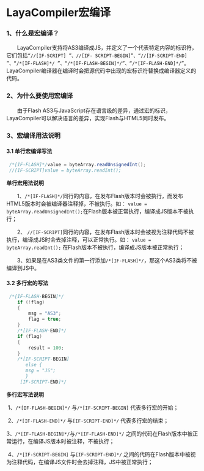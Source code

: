 # LayaCompiler宏编译



### 1、什么是宏编译？

　　LayaCompiler支持将AS3编译成JS，并定义了一个代表特定内容的标识符，它们包括`“//[IF-SCRIPT] ”、//[IF- SCRIPT-BEGIN]”、“//[IF-SCRIPT-END] ”、“/*[IF-FLASH]*/ ”、“/*[IF-FLASH-BEGIN]*/”、“/*[IF-FLASH-END]*/”`。LayaCompiler编译器在编译时会把源代码中出现的宏标识符替换成编译器定义的代码。



### 2、为什么要使用宏编译

　　由于Flash AS3与JavaScript存在语言级的差异，通过宏的标识，LayaCompiler可以解决语言的差异，实现Flash与HTML5同时发布。



### 3、宏编译用法说明

#### 3.1 单行宏编译写法

```java
 /*[IF-FLASH]*/value = byteArray.readUnsignedInt();
 //[IF-SCRIPT]value = byteArray.readInt();
```

**单行宏用法说明**

　　1、`/*[IF-FLASH]*/`同行的内容，在发布Flash版本时会被执行，而发布HTML5版本时会被编译器注释掉，不被执行。如： `value = byteArray.readUnsignedInt();`在Flash版本被正常执行，编译成JS版本不被执行；

　　2、 `//[IF-SCRIPT]`同行的内容，在发布Flash版本时会被视为注释代码不被执行，编译成JS时会去掉注释，可以正常执行。如： `value = byteArray.readInt();` 在Flash版本不被执行，编译成JS版本被正常执行；

　　3、如果是在AS3类文件的第一行添加`/*[IF-FLASH]*/`，那这个AS3类将不被编译到JS中。



#### 3.2 多行宏的写法

```java
 /*[IF-FLASH-BEGIN]*/
    if (!flag)
    {
        msg = "AS3";
        flag = true;
    }
    /*[IF-FLASH-END]*/
    if (flag)
    {
        result = 100;
    }
    /*[IF-SCRIPT-BEGIN]
       else {
       msg = "JS";
       }
     [IF-SCRIPT-END]*/
```

**多行宏写法说明**

​    1、`/*[IF-FLASH-BEGIN]*/` 与`/*[IF-SCRIPT-BEGIN]` 代表多行宏的开始；

​    2、`/*[IF-FLASH-END]*/` 与`[IF-SCRIPT-END]*/` 代表多行宏的结束；

​    3、`/*[IF-FLASH-BEGIN]*/`与`/*[IF-FLASH-END]*/` 之间的代码在Flash版本中被正常运行，在编译JS版本时被注释，不被执行；

​    4、`/*[IF-SCRIPT-BEGIN]` 与`[IF-SCRIPT-END]*/` 之间的代码在Flash版本中被视为注释代码，在编译JS文件时会去掉注释，JS中被正常执行；

